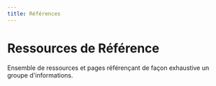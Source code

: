 ```yaml
---
title: Références
---
```


# Ressources de Référence

Ensemble de ressources et pages référençant de façon exhaustive un groupe d'informations.

